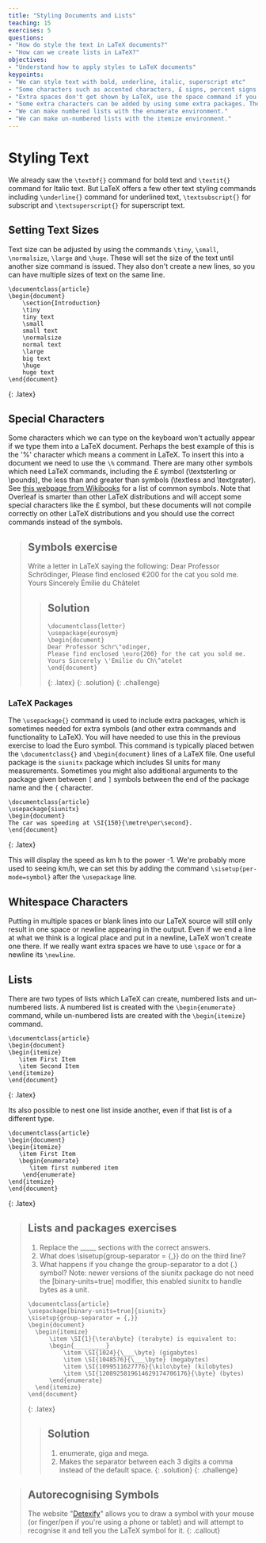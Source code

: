 ```yaml
---
title: "Styling Documents and Lists"
teaching: 15
exercises: 5
questions:
- "How do style the text in LaTeX documents?"
- "How can we create lists in LaTeX?"
objectives:
- "Understand how to apply styles to LaTeX documents"
keypoints:
- "We can style text with bold, underline, italic, superscript etc"
- "Some characters such as accented characters, £ signs, percent signs need special LaTeX commands to appear."
- "Extra spaces don't get shown by LaTeX, use the space command if you want extra spaces or newline to get a newline"
- "Some extra characters can be added by using some extra packages. The Siunitx is one such package, it provides SI units."
- "We can make numbered lists with the enumerate environment."
- "We can make un-numbered lists with the itemize environment."
---
```



# Styling Text

We already saw the `\textbf{}` command for bold text and `\textit{}` command for Italic text. But LaTeX offers a few other text styling commands including `\underline{}` command for underlined text, `\textsubscript{}` for subscript and `\textsuperscript{}` for superscript text.

## Setting Text Sizes

Text size can be adjusted by using the commands `\tiny`, `\small`, `\normalsize`, `\large` and `\huge`. These will set the size of the text until another size command is issued. They also don't create a new lines, so you can have multiple sizes of text on the same line.

~~~
\documentclass{article}
\begin{document}
	\section{Introduction}
	\tiny
	tiny text
	\small
	small text
	\normalsize
	normal text
	\large
	big text
	\huge
	huge text
\end{document}
~~~
{: .latex}

## Special Characters

Some characters which we can type on the keyboard won't actually appear if we type them into a LaTeX document. Perhaps the best example of this is the '%' character which means a comment in LaTeX. To insert this into a document we need to use the `\%` command. There are many other symbols which need LaTeX commands, including the £ symbol (\textsterling or \pounds), the less than and greater than symbols (\textless and \textgrater). See [this webpage from Wikibooks](https://en.wikibooks.org/wiki/LaTeX/Special_Characters#Escaped_codes) for a list of common symbols. Note that Overleaf is smarter than other LaTeX distributions and will accept some special characters like the £ symbol, but these documents will not compile correctly on other LaTeX distributions and you should use the correct commands instead of the symbols.


> ## Symbols exercise
> Write a letter in LaTeX saying the following:
> Dear Professor Schrödinger,
> Please find enclosed €200 for the cat you sold me.
> Yours Sincerely Émilie du Châtelet
> > ## Solution
> > ~~~
> > \documentclass{letter}
> > \usepackage{eurosym}
> > \begin{document}
> > Dear Professor Schr\"odinger,
> > Please find enclosed \euro{200} for the cat you sold me.
> > Yours Sincerely \'Emilie du Ch\^atelet
> > \end{document}
> > ~~~
> > {: .latex}
> {: .solution}
{: .challenge}

### LaTeX Packages

The `\usepackage{}` command is used to include extra packages, which is sometimes needed for extra symbols (and other extra commands and functionality to LaTeX). You will have needed to use this in the previous exercise to load the Euro symbol. This command is typically placed betwen the `\documentclass{}` and `\begin{document}` lines of a LaTeX file. One useful package is the `siunitx` package which includes SI units for many measurements. Sometimes you might also additional arguments to the package given between `[` and `]` symbols between the end of the package name and the `{` character.

~~~
\documentclass{article}
\usepackage{siunitx}
\begin{document}
The car was speeding at \SI{150}{\metre\per\second}.
\end{document}
~~~
{: .latex}

This will display the speed as km h to the power -1. We're probably more used to seeing km/h, we can set this by adding the command `\sisetup{per-mode=symbol}` after the `\usepackage` line.

## Whitespace Characters

Putting in multiple spaces or blank lines into our LaTeX source will still only result in one space or newline appearing in the output. Even if we end a line at what we think is a logical place and put in a newline, LaTeX won't create one there. If we really want extra spaces we have to use `\space` or for a newline its `\newline`.

## Lists

There are two types of lists which LaTeX can create, numbered lists and un-numbered lists. A numbered list is created with the `\begin{enumerate}` command, while un-numbered lists are created with the `\begin{itemize}` command.

~~~
\documentclass{article}
\begin{document}
\begin{itemize}
   \item First Item
   \item Second Item
\end{itemize}
\end{document}
~~~
{: .latex}

Its also possible to nest one list inside another, even if that list is of a different type.

~~~
\documentclass{article}
\begin{document}
\begin{itemize}
   \item First Item
   \begin{enumerate}
      \item first numbered item
    \end{enumerate}
\end{itemize}
\end{document}
~~~
{: .latex}


> ## Lists and packages exercises
> 1. Replace the _____ sections with the correct answers.
> 2. What does \sisetup{group-separator = {,}} do on the third line?
> 3. What happens if you change the group-separator to a dot (.) symbol?
> Note: newer versions of the siunitx package do not need the [binary-units=true] modifier, this enabled siunitx to handle bytes as a unit.
> ~~~
> \documentclass{article}
> \usepackage[binary-units=true]{siunitx}
> \sisetup{group-separator = {,}}
> \begin{document}
> 	\begin{itemize}
> 		\item \SI{1}{\tera\byte} (terabyte) is equivalent to:
> 		\begin{_________}
> 			\item \SI{1024}{\___\byte} (gigabytes)
> 			\item \SI{1048576}{\___\byte} (megabytes)
> 			\item \SI{1099511627776}{\kilo\byte} (kilobytes)
> 			\item \SI{1208925819614629174706176}{\byte} (bytes)
> 		\end{enumerate}
> 	\end{itemize}
> \end{document}
> ~~~
> {: .latex}
> > ## Solution
> > 1. enumerate, giga and mega.
> > 2. Makes the separator between each 3 digits a comma instead of the default space.
> {: .solution}
{: .challenge}

> ## Autorecognising Symbols
> The website "[Detexify](https://detexify.kirelabs.org/classify.html)" allows you to draw a symbol with your mouse (or finger/pen if you're using a phone or tablet) and will attempt to recognise it and tell you the LaTeX symbol for it.
{: .callout}




